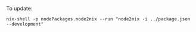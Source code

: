To update:

```shell
nix-shell -p nodePackages.node2nix --run "node2nix -i ../package.json --development"
```
